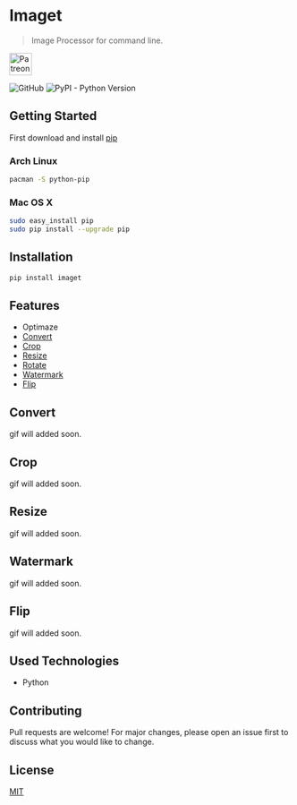 # Imaget

> Image Processor for command line.

<a href="https://www.patreon.com/leventkayadev">
    <img alt="Patreon" src="https://c5.patreon.com/external/logo/become_a_patron_button.png" height="40" />
</a>

![GitHub](https://img.shields.io/github/license/lvntky/imaget)
![PyPI - Python Version](https://img.shields.io/pypi/pyversions/pip)

## Getting Started

First download and install [pip](https://pypi.org/project/pip/)

### Arch Linux
 
 ```bash
 pacman -S python-pip
 ```

 ### Mac OS X

 ```bash
 sudo easy_install pip
 sudo pip install --upgrade pip
 ```

 ## Installation

 ```bash
 pip install imaget
 ```

 ## Features
 * Optimaze
 * [Convert](#convert)
 * [Crop](#crop)
 * [Resize](#resize)
 * [Rotate](#rotate)
 * [Watermark](#watermark)
 * [Flip](#flip)

 ## Convert

 gif will added soon.

 ## Crop

 gif will added soon.

 ## Resize

 gif will added soon.

 ## Watermark

 gif will added soon.

 ## Flip

 gif will added soon.

## Used Technologies

* Python

## Contributing
Pull requests are welcome! For major changes, please open an issue first to discuss what you would like to change.

## License

[MIT](https://github.com/lvntky/SkyLark/blob/master/LICENSE)

